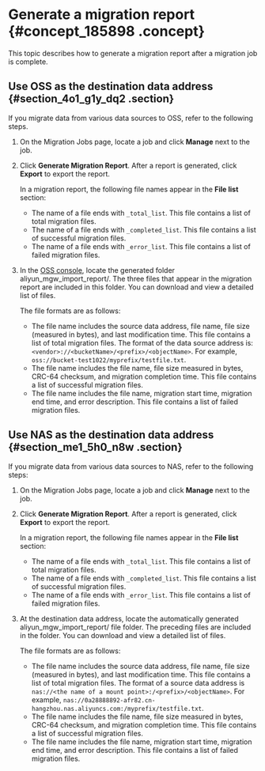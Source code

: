 # Generate a migration report {#concept_185898 .concept}

This topic describes how to generate a migration report after a migration job is complete.

## Use OSS as the destination data address {#section_4o1_g1y_dq2 .section}

If you migrate data from various data sources to OSS, refer to the following steps.

1.  On the Migration Jobs page, locate a job and click **Manage** next to the job.
2.  Click **Generate Migration Report**. After a report is generated, click **Export** to export the report.

    In a migration report, the following file names appear in the **File list** section:

    -   The name of a file ends with `_total_list`. This file contains a list of total migration files.
    -   The name of a file ends with `_completed_list`. This file contains a list of successful migration files.
    -   The name of a file ends with `_error_list`. This file contains a list of failed migration files.
3.  In the [OSS console](https://oss.console.aliyun.com), locate the generated folder aliyun\_mgw\_import\_report/. The three files that appear in the migration report are included in this folder. You can download and view a detailed list of files.

    The file formats are as follows:

    -   The file name includes the source data address, file name, file size \(measured in bytes\), and last modification time. This file contains a list of total migration files. The format of the data source address is: `<vendor>://<bucketName>/<prefix>/<objectName>`. For example, `oss://bucket-test1022/myprefix/testfile.txt`.
    -   The file name includes the file name, file size measured in bytes, CRC-64 checksum, and migration completion time. This file contains a list of successful migration files.
    -   The file name includes the file name, migration start time, migration end time, and error description. This file contains a list of failed migration files.

## Use NAS as the destination data address {#section_me1_5h0_n8w .section}

If you migrate data from various data sources to NAS, refer to the following steps:

1.  On the Migration Jobs page, locate a job and click **Manage** next to the job.
2.  Click **Generate Migration Report**. After a report is generated, click **Export** to export the report.

    In a migration report, the following file names appear in the **File list** section:

    -   The name of a file ends with `_total_list`. This file contains a list of total migration files.
    -   The name of a file ends with `_completed_list`. This file contains a list of successful migration files.
    -   The name of a file ends with `_error_list`. This file contains a list of failed migration files.
3.  At the destination data address, locate the automatically generated aliyun\_mgw\_import\_report/ file folder. The preceding files are included in the folder. You can download and view a detailed list of files.

    The file formats are as follows:

    -   The file name includes the source data address, file name, file size \(measured in bytes\), and last modification time. This file contains a list of total migration files. The format of a source data address is `nas://<the name of a mount point>:/<prefix>/<objectName>`. For example, `nas://0a28888892-afr82.cn-hangzhou.nas.aliyuncs.com:/myprefix/testfile.txt`.
    -   The file name includes the file name, file size measured in bytes, CRC-64 checksum, and migration completion time. This file contains a list of successful migration files.
    -   The file name includes the file name, migration start time, migration end time, and error description. This file contains a list of failed migration files.

